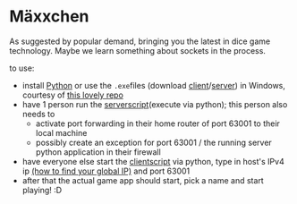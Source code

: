 # Mäxxchen
As suggested by popular demand, bringing you the latest in dice game technology. Maybe we learn something about sockets in the process. 

to use:

- install [Python](https://www.python.org/downloads/ "Just pick the latest version =)") or use the `.exe`files (download [client](https://github.com/JanBat/maxxchen/raw/main/M%C3%A4xchen-Client.exe)/[server](https://github.com/JanBat/maxxchen/raw/main/M%C3%A4xchen-Server.exe)) in Windows, courtesy of [this lovely repo](https://github.com/brentvollebregt/auto-py-to-exe)
- have 1 person run the [serverscript](https://raw.githubusercontent.com/JanBat/maxxchen/main/server.py)(execute via python); this person also needs to
    - activate port forwarding in their home router of port 63001 to their local machine
    - possibly create an exception for port 63001 / the running server python application in their firewall
- have everyone else start the [clientscript](https://raw.githubusercontent.com/JanBat/maxxchen/main/client.pyw) via python, type in host's IPv4 ip [(how to find your global IP)](https://www.google.com/search?q=what+is+my+ip "") and port 63001
- after that the actual game app should start, pick a name and start playing! :D
